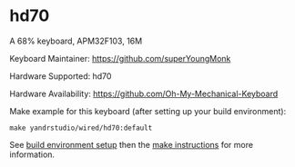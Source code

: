 hd70
===

A 68% keyboard, APM32F103, 16M

Keyboard Maintainer: https://github.com/superYoungMonk

Hardware Supported: hd70

Hardware Availability: https://github.com/Oh-My-Mechanical-Keyboard 

Make example for this keyboard (after setting up your build environment):

    make yandrstudio/wired/hd70:default

See [build environment setup](https://docs.qmk.fm/#/getting_started_build_tools) then the [make instructions](https://docs.qmk.fm/#/getting_started_make_guide) for more information.
